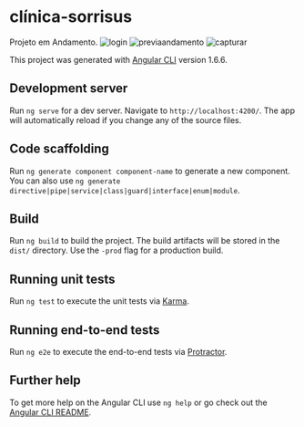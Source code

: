 # clínica-sorrisus

Projeto em Andamento.
![login](https://user-images.githubusercontent.com/33549496/38592307-b781b0d8-3d11-11e8-8e29-d0f647066470.PNG)
![previaandamento](https://user-images.githubusercontent.com/33549496/38460106-df9b40b4-3a89-11e8-878e-8c411cf9688f.PNG)
![capturar](https://user-images.githubusercontent.com/33549496/38473217-9adf95ae-3b62-11e8-87bf-1d120b2b1fd0.PNG)

This project was generated with [Angular CLI](https://github.com/angular/angular-cli) version 1.6.6.

## Development server

Run `ng serve` for a dev server. Navigate to `http://localhost:4200/`. The app will automatically reload if you change any of the source files.

## Code scaffolding

Run `ng generate component component-name` to generate a new component. You can also use `ng generate directive|pipe|service|class|guard|interface|enum|module`.

## Build

Run `ng build` to build the project. The build artifacts will be stored in the `dist/` directory. Use the `-prod` flag for a production build.

## Running unit tests

Run `ng test` to execute the unit tests via [Karma](https://karma-runner.github.io).

## Running end-to-end tests

Run `ng e2e` to execute the end-to-end tests via [Protractor](http://www.protractortest.org/).

## Further help

To get more help on the Angular CLI use `ng help` or go check out the [Angular CLI README](https://github.com/angular/angular-cli/blob/master/README.md).
